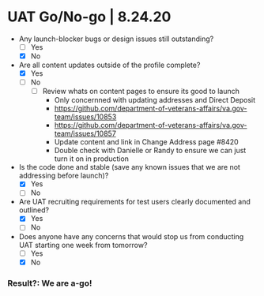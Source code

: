 # UAT Go/No-go | 8.24.20

- Any launch-blocker bugs or design issues still outstanding?
  - [ ] Yes
  - [X] No
- Are all content updates outside of the profile complete?
  - [X] Yes
  - [ ] No
     - [ ] Review whats on content pages to ensure its good to launch
          - Only concernned with updating addresses and Direct Deposit
          - https://github.com/department-of-veterans-affairs/va.gov-team/issues/10853
          - https://github.com/department-of-veterans-affairs/va.gov-team/issues/10857
          - Update content and link in Change Address page #8420
          - Double check with Danielle or Randy to ensure we can just turn it on in production
- Is the code done and stable (save any known issues that we are not addressing before launch)?
  - [X] Yes
  - [ ] No
- Are UAT recruiting requirements for test users clearly documented and outlined?
  - [X] Yes
  - [ ] No
- Does anyone have any concerns that would stop us from conducting UAT starting one week from tomorrow?
  - [ ] Yes
  - [X] No

### Result?: We are a-go!
